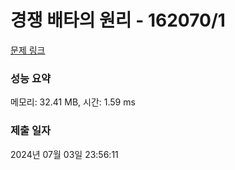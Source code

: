 # 경쟁 배타의 원리 - 162070/1 

[문제 링크](https://level.goorm.io/exam/162070/%EA%B2%BD%EC%9F%81-%EB%B0%B0%ED%83%80%EC%9D%98-%EC%9B%90%EB%A6%AC/quiz/1) 

### 성능 요약

메모리: 32.41 MB, 시간: 1.59 ms

### 제출 일자

2024년 07월 03일 23:56:11

